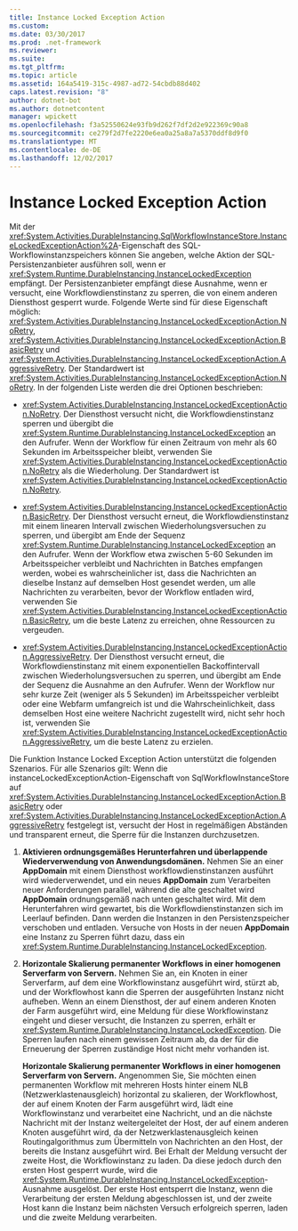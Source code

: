 ```yaml
---
title: Instance Locked Exception Action
ms.custom: 
ms.date: 03/30/2017
ms.prod: .net-framework
ms.reviewer: 
ms.suite: 
ms.tgt_pltfrm: 
ms.topic: article
ms.assetid: 164a5419-315c-4987-ad72-54cbdb88d402
caps.latest.revision: "8"
author: dotnet-bot
ms.author: dotnetcontent
manager: wpickett
ms.openlocfilehash: f3a52550624e93fb9d262f7df2d2e922369c90a8
ms.sourcegitcommit: ce279f2d7fe2220e6ea0a25a8a7a5370ddf8d9f0
ms.translationtype: MT
ms.contentlocale: de-DE
ms.lasthandoff: 12/02/2017
---
```

# <a name="instance-locked-exception-action"></a>Instance Locked Exception Action
Mit der <xref:System.Activities.DurableInstancing.SqlWorkflowInstanceStore.InstanceLockedExceptionAction%2A>-Eigenschaft des SQL-Workflowinstanzspeichers können Sie angeben, welche Aktion der SQL-Persistenzanbieter ausführen soll, wenn er <xref:System.Runtime.DurableInstancing.InstanceLockedException> empfängt. Der Persistenzanbieter empfängt diese Ausnahme, wenn er versucht, eine Workflowdienstinstanz zu sperren, die von einem anderen Diensthost gesperrt wurde. Folgende Werte sind für diese Eigenschaft möglich: <xref:System.Activities.DurableInstancing.InstanceLockedExceptionAction.NoRetry>, <xref:System.Activities.DurableInstancing.InstanceLockedExceptionAction.BasicRetry> und <xref:System.Activities.DurableInstancing.InstanceLockedExceptionAction.AggressiveRetry>. Der Standardwert ist <xref:System.Activities.DurableInstancing.InstanceLockedExceptionAction.NoRetry>. In der folgenden Liste werden die drei Optionen beschrieben:  
  
-   <xref:System.Activities.DurableInstancing.InstanceLockedExceptionAction.NoRetry>. Der Diensthost versucht nicht, die Workflowdienstinstanz sperren und übergibt die <xref:System.Runtime.DurableInstancing.InstanceLockedException> an den Aufrufer.  Wenn der Workflow für einen Zeitraum von mehr als 60 Sekunden im Arbeitsspeicher bleibt, verwenden Sie <xref:System.Activities.DurableInstancing.InstanceLockedExceptionAction.NoRetry> als die Wiederholung. Der Standardwert ist <xref:System.Activities.DurableInstancing.InstanceLockedExceptionAction.NoRetry>.  
  
-   <xref:System.Activities.DurableInstancing.InstanceLockedExceptionAction.BasicRetry>. Der Diensthost versucht erneut, die Workflowdienstinstanz mit einem linearen Intervall zwischen Wiederholungsversuchen zu sperren, und übergibt am Ende der Sequenz <xref:System.Runtime.DurableInstancing.InstanceLockedException> an den Aufrufer. Wenn der Workflow etwa zwischen 5-60 Sekunden im Arbeitsspeicher verbleibt und Nachrichten in Batches empfangen werden, wobei es wahrscheinlicher ist, dass die Nachrichten an dieselbe Instanz auf demselben Host gesendet werden, um alle Nachrichten zu verarbeiten, bevor der Workflow entladen wird, verwenden Sie <xref:System.Activities.DurableInstancing.InstanceLockedExceptionAction.BasicRetry>, um die beste Latenz zu erreichen, ohne Ressourcen zu vergeuden.  
  
-   <xref:System.Activities.DurableInstancing.InstanceLockedExceptionAction.AggressiveRetry>. Der Diensthost versucht erneut, die Workflowdienstinstanz mit einem exponentiellen Backoffintervall zwischen Wiederholungsversuchen zu sperren, und übergibt am Ende der Sequenz die Ausnahme an den Aufrufer. Wenn der Workflow nur sehr kurze Zeit (weniger als 5 Sekunden) im Arbeitsspeicher verbleibt oder eine Webfarm umfangreich ist und die Wahrscheinlichkeit, dass demselben Host eine weitere Nachricht zugestellt wird, nicht sehr hoch ist, verwenden Sie <xref:System.Activities.DurableInstancing.InstanceLockedExceptionAction.AggressiveRetry>, um die beste Latenz zu erzielen.  
  
 Die Funktion Instance Locked Exception Action unterstützt die folgenden Szenarios. Für alle Szenarios gilt: Wenn die instanceLockedExceptionAction-Eigenschaft von SqlWorkflowInstanceStore auf <xref:System.Activities.DurableInstancing.InstanceLockedExceptionAction.BasicRetry> oder <xref:System.Activities.DurableInstancing.InstanceLockedExceptionAction.AggressiveRetry> festgelegt ist, versucht der Host in regelmäßigen Abständen und transparent erneut, die Sperre für die Instanzen durchzusetzen.  
  
1.  **Aktivieren ordnungsgemäßes Herunterfahren und überlappende Wiederverwendung von Anwendungsdomänen.** Nehmen Sie an einer **AppDomain** mit einem Diensthost workflowdienstinstanzen ausführt wird wiederverwendet, und ein neues **AppDomain** zum Verarbeiten neuer Anforderungen parallel, während die alte geschaltet wird  **AppDomain** ordnungsgemäß nach unten geschaltet wird. Mit dem Herunterfahren wird gewartet, bis die Workflowdienstinstanzen sich im Leerlauf befinden. Dann werden die Instanzen in den Persistenzspeicher verschoben und entladen. Versuche von Hosts in der neuen **AppDomain** eine Instanz zu Sperren führt dazu, dass ein <xref:System.Runtime.DurableInstancing.InstanceLockedException>.  
  
2.  **Horizontale Skalierung permanenter Workflows in einer homogenen Serverfarm von Servern.** Nehmen Sie an, ein Knoten in einer Serverfarm, auf dem eine Workflowinstanz ausgeführt wird, stürzt ab, und der Workflowhost kann die Sperren der ausgeführten Instanz nicht aufheben. Wenn an einem Diensthost, der auf einem anderen Knoten der Farm ausgeführt wird, eine Meldung für diese Workflowinstanz eingeht und dieser versucht, die Instanzen zu sperren, erhält er <xref:System.Runtime.DurableInstancing.InstanceLockedException>. Die Sperren laufen nach einem gewissen Zeitraum ab, da der für die Erneuerung der Sperren zuständige Host nicht mehr vorhanden ist.  
  
     **Horizontale Skalierung permanenter Workflows in einer homogenen Serverfarm von Servern.**  Angenommen Sie, Sie möchten einen permanenten Workflow mit mehreren Hosts hinter einem NLB (Netzwerklastenausgleich) horizontal zu skalieren, der Workflowhost, der auf einem Knoten der Farm ausgeführt wird, lädt eine Workflowinstanz und verarbeitet eine Nachricht, und an die nächste Nachricht mit der Instanz weitergeleitet der Host, der auf einem anderen Knoten ausgeführt wird, da der Netzwerklastenausgleich keinen Routingalgorithmus zum Übermitteln von Nachrichten an den Host, der bereits die Instanz ausgeführt wird. Bei Erhalt der Meldung versucht der zweite Host, die Workflowinstanz zu laden. Da diese jedoch durch den ersten Host gesperrt wurde, wird die <xref:System.Runtime.DurableInstancing.InstanceLockedException>-Ausnahme ausgelöst. Der erste Host entsperrt die Instanz, wenn die Verarbeitung der ersten Meldung abgeschlossen ist, und der zweite Host kann die Instanz beim nächsten Versuch erfolgreich sperren, laden und die zweite Meldung verarbeiten.
